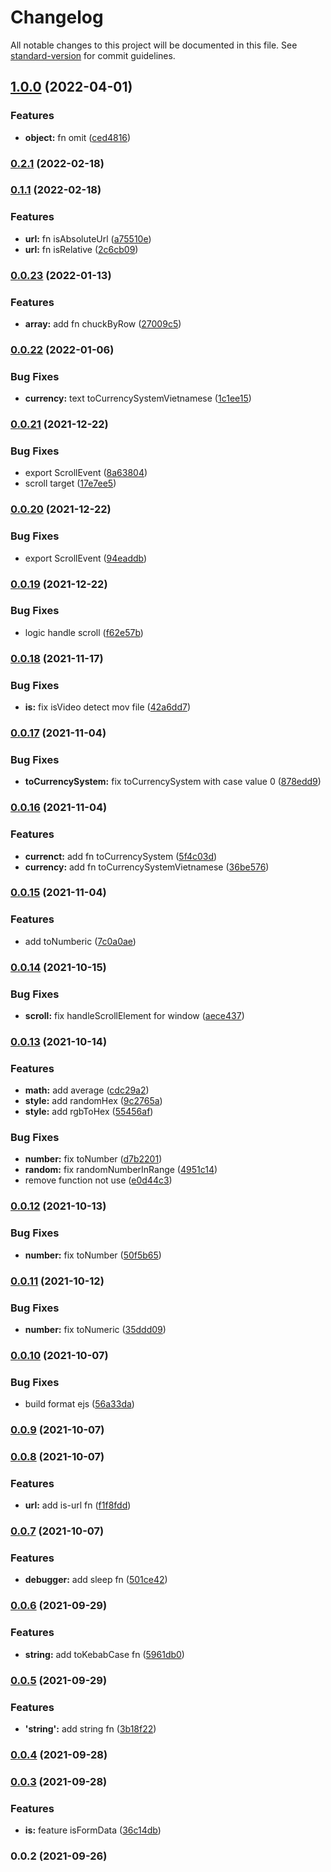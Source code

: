 # Changelog

All notable changes to this project will be documented in this file. See [standard-version](https://github.com/conventional-changelog/standard-version) for commit guidelines.

## [1.0.0](https://github.com/vuthanhbayit/utils/compare/v0.2.1...v1.0.0) (2022-04-01)


### Features

* **object:** fn omit ([ced4816](https://github.com/vuthanhbayit/utils/commit/ced48162125f0a787557bc5bf44d92b322e98762))

### [0.2.1](https://github.com/vuthanhbayit/utils/compare/v0.1.1...v0.2.1) (2022-02-18)

### [0.1.1](https://github.com/vuthanhbayit/utils/compare/v0.0.23...v0.1.1) (2022-02-18)


### Features

* **url:** fn isAbsoluteUrl ([a75510e](https://github.com/vuthanhbayit/utils/commit/a75510e653cf35183da258644119a825b31f00cc))
* **url:** fn isRelative ([2c6cb09](https://github.com/vuthanhbayit/utils/commit/2c6cb09cf45392abe33953325e5488acf4b39177))

### [0.0.23](https://github.com/vuthanhbayit/utils/compare/v0.0.22...v0.0.23) (2022-01-13)


### Features

* **array:** add fn chuckByRow ([27009c5](https://github.com/vuthanhbayit/utils/commit/27009c5661aabc82f31bc9129a9cc2b27c69a2ce))

### [0.0.22](https://github.com/vuthanhbayit/utils/compare/v0.0.21...v0.0.22) (2022-01-06)


### Bug Fixes

* **currency:** text toCurrencySystemVietnamese ([1c1ee15](https://github.com/vuthanhbayit/utils/commit/1c1ee15f17fcd9bca01cab9cfad437929cbc9235))

### [0.0.21](https://github.com/vuthanhbayit/utils/compare/v0.0.18...v0.0.21) (2021-12-22)


### Bug Fixes

* export ScrollEvent ([8a63804](https://github.com/vuthanhbayit/utils/commit/8a63804f34a8e8ec2c04e7037953780605648942))
* scroll target ([17e7ee5](https://github.com/vuthanhbayit/utils/commit/17e7ee5c643865bbb2c4fa180103fd79054c97fa))

### [0.0.20](https://github.com/vuthanhbayit/utils/compare/v0.0.19...v0.0.20) (2021-12-22)


### Bug Fixes

* export ScrollEvent ([94eaddb](https://github.com/vuthanhbayit/utils/commit/94eaddb57781e9a04bf65fb2cd567660f063acfc))

### [0.0.19](https://github.com/vuthanhbayit/utils/compare/v0.0.18...v0.0.19) (2021-12-22)


### Bug Fixes

* logic handle scroll ([f62e57b](https://github.com/vuthanhbayit/utils/commit/f62e57bbdb93a01b1090df4ea380e0a81f8c0701))

### [0.0.18](https://github.com/vuthanhbayit/utils/compare/v0.0.17...v0.0.18) (2021-11-17)


### Bug Fixes

* **is:** fix isVideo detect mov file ([42a6dd7](https://github.com/vuthanhbayit/utils/commit/42a6dd7a8ed45636f1ed09a4dfa4a53464e3923c))

### [0.0.17](https://github.com/vuthanhbayit/utils/compare/v0.0.16...v0.0.17) (2021-11-04)


### Bug Fixes

* **toCurrencySystem:** fix toCurrencySystem with case value 0 ([878edd9](https://github.com/vuthanhbayit/utils/commit/878edd96a9bd9a416b280e1650e7ff26416fb9fd))

### [0.0.16](https://github.com/vuthanhbayit/utils/compare/v0.0.15...v0.0.16) (2021-11-04)


### Features

* **currenct:** add fn toCurrencySystem ([5f4c03d](https://github.com/vuthanhbayit/utils/commit/5f4c03db91d6c4926b9c54d9877b0dafb6b512cd))
* **currency:** add fn toCurrencySystemVietnamese ([36be576](https://github.com/vuthanhbayit/utils/commit/36be576690406dc88fd82c9ec4f098678cc81dcb))

### [0.0.15](https://github.com/vuthanhbayit/utils/compare/v0.0.14...v0.0.15) (2021-11-04)


### Features

* add toNumberic ([7c0a0ae](https://github.com/vuthanhbayit/utils/commit/7c0a0ae123856dade49f677cca075129abe6ec06))

### [0.0.14](https://github.com/vuthanhbayit/utils/compare/v0.0.13...v0.0.14) (2021-10-15)


### Bug Fixes

* **scroll:** fix handleScrollElement for window ([aece437](https://github.com/vuthanhbayit/utils/commit/aece437360a604f9995fe68cb9b0df01fa969a99))

### [0.0.13](https://github.com/vuthanhbayit/utils/compare/v0.0.12...v0.0.13) (2021-10-14)


### Features

* **math:** add average ([cdc29a2](https://github.com/vuthanhbayit/utils/commit/cdc29a2439e83d6ad888d85d8a5b95b55c8d1d45))
* **style:** add randomHex ([9c2765a](https://github.com/vuthanhbayit/utils/commit/9c2765ab3f7255e3f69cbcfeb0ec52aa8f70c839))
* **style:** add rgbToHex ([55456af](https://github.com/vuthanhbayit/utils/commit/55456af72133939126be4222caa576726e523f62))


### Bug Fixes

* **number:** fix toNumber ([d7b2201](https://github.com/vuthanhbayit/utils/commit/d7b2201be6e3b3e84006e24ec14df3d4138bba70))
* **random:** fix randomNumberInRange ([4951c14](https://github.com/vuthanhbayit/utils/commit/4951c142e09415e8ce22e26d44f05e5e1b89ed88))
* remove function not use ([e0d44c3](https://github.com/vuthanhbayit/utils/commit/e0d44c39fee536a1bd5e99db57655cfe07e29fee))

### [0.0.12](https://github.com/vuthanhbayit/utils/compare/v0.0.11...v0.0.12) (2021-10-13)


### Bug Fixes

* **number:** fix toNumber ([50f5b65](https://github.com/vuthanhbayit/utils/commit/50f5b65e9d26e90e06c86cb456d21e4ed09fcc0a))

### [0.0.11](https://github.com/vuthanhbayit/utils/compare/v0.0.10...v0.0.11) (2021-10-12)


### Bug Fixes

* **number:** fix toNumeric ([35ddd09](https://github.com/vuthanhbayit/utils/commit/35ddd09d998cb00ae9f23ad6a303d794aa81b9ca))

### [0.0.10](https://github.com/vuthanhbayit/utils/compare/v0.0.9...v0.0.10) (2021-10-07)


### Bug Fixes

* build format ejs ([56a33da](https://github.com/vuthanhbayit/utils/commit/56a33dac4051107e6f051142771e9cf762488c7f))

### [0.0.9](https://github.com/vuthanhbayit/utils/compare/v0.0.8...v0.0.9) (2021-10-07)

### [0.0.8](https://github.com/vuthanhbayit/utils/compare/v0.0.7...v0.0.8) (2021-10-07)


### Features

* **url:** add is-url fn ([f1f8fdd](https://github.com/vuthanhbayit/utils/commit/f1f8fdd16815b9e398b2a576f6df7667dbe9f0d3))

### [0.0.7](https://github.com/vuthanhbayit/utils/compare/v0.0.6...v0.0.7) (2021-10-07)


### Features

* **debugger:** add sleep fn ([501ce42](https://github.com/vuthanhbayit/utils/commit/501ce425b57f6e79bf5aa7b611586d41f663bfa7))

### [0.0.6](https://github.com/vuthanhbayit/utils/compare/v0.0.5...v0.0.6) (2021-09-29)


### Features

* **string:** add toKebabCase fn ([5961db0](https://github.com/vuthanhbayit/utils/commit/5961db045774c4bc702d29ed5b202dbf29e7f6f0))

### [0.0.5](https://github.com/vuthanhbayit/utils/compare/v0.0.4...v0.0.5) (2021-09-29)


### Features

* **'string':** add string fn ([3b18f22](https://github.com/vuthanhbayit/utils/commit/3b18f227f44beb3843bb05d4db8247b6ba5da252))

### [0.0.4](https://github.com/vuthanhbayit/utils/compare/v0.0.3...v0.0.4) (2021-09-28)

### [0.0.3](https://github.com/vuthanhbayit/utils/compare/v0.0.2...v0.0.3) (2021-09-28)


### Features

* **is:** feature isFormData ([36c14db](https://github.com/vuthanhbayit/utils/commit/36c14dbc443bb9f335499edc883a076068de2aa6))

### 0.0.2 (2021-09-26)
